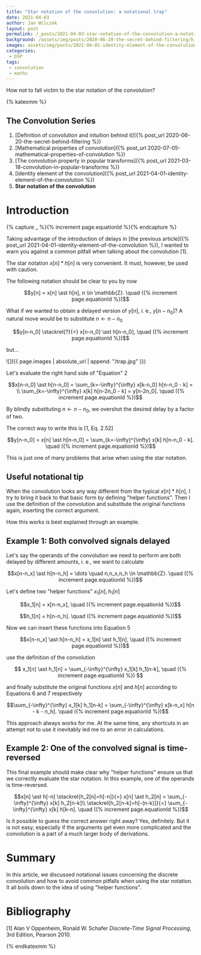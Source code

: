 ```yaml
---
title: "Star notation of the convolution: a notational trap"
date: 2021-04-03
author: Jan Wilczek
layout: post
permalink: /_posts/2021-04-03-star-notation-of-the-convolution-a-notational-trap
background: /assets/img/posts/2020-06-20-the-secret-behind-filtering/h_superposed.png
images: assets/img/posts/2021-04-01-identity-element-of-the-convolution
categories:
 - DSP
tags:
 - convolution
 - maths
---
```

How not to fall victim to the star notation of the convolution?

{% katexmm %}

## The Convolution Series
1. [Definition of convolution and intuition behind it]({% post_url 2020-06-20-the-secret-behind-filtering %})
1. [Mathematical properties of convolution]({% post_url 2020-07-05-mathematical-properties-of-convolution %})
1. [The convolution property in popular transforms]({% post_url 2021-03-18-convolution-in-popular-transforms %})
1. [Identity element of the convolution]({% post_url 2021-04-01-identity-element-of-the-convolution %})
1. **Star notation of the convolution**

# Introduction

{% capture _ %}{% increment page.equationId  %}{% endcapture %}

Taking advantage of the introduction of delays in [the previous article]({% post_url 2021-04-01-identity-element-of-the-convolution %}), I wanted to warn you against a common pitfall when talking about the convolution [1]. 

The star notation $x[n] \ast h[n]$ is very convenient. It must, however, be used with caution.

The following notation should be clear to you by now

$$y[n] = x[n] \ast h[n], n \in \mathbb{Z}. \quad ({% increment page.equationId  %})$$

What if we wanted to obtain a delayed version of $y[n]$, i. e., $y[n-n_0]$? A natural move would be to substitute $n \leftarrow n-n_0$

$$y[n-n_0] \stackrel{?}{=} x[n-n_0] \ast h[n-n_0], \quad ({% increment page.equationId  %})$$

but...

![]({{ page.images | absolute_url | append: "/trap.jpg" }})

Let's evaluate the right hand side of "Equation" 2

$$x[n-n_0] \ast h[n-n_0] = \sum_{k=-\infty}^{\infty} x[k-n_0] h[n-n_0 - k] = \\ \sum_{k=-\infty}^{\infty} x[k] h[n-2n_0 - k] = y[n-2n_0]. \quad ({% increment page.equationId  %})$$

By blindly substituting $n \leftarrow n-n_0$, we overshot the desired delay by a factor of two.

The correct way to write this is [1, Eq. 2.52]

$$y[n-n_0] = x[n] \ast h[n-n_0] = \sum_{k=-\infty}^{\infty} x[k] h[n-n_0 - k]. \quad ({% increment page.equationId  %})$$

This is just one of many problems that arise when using the star notation.

## Useful notational tip

When the convolution looks any way different from the typical $x[n] \ast h[n]$, I try to bring it back to that basic form by defining "helper functions". Then I use the definition of the convolution and substitute the original functions again, inserting the correct argument.

How this works is best explained through an example.
## Example 1: Both convolved signals delayed

Let's say the operands of the convolution we need to perform are both delayed by different amounts, i. e., we want to calculate

$$x[n-n_x] \ast h[n-n_h] = \dots \quad n,n_x,n_h \in \mathbb{Z}. \quad ({% increment page.equationId  %})$$

Let's define two "helper functions" $x_1[n], h_1[n]$

$$x_1[n] = x[n-n_x], \quad ({% increment page.equationId  %})$$

$$h_1[n] = h[n-n_h]. \quad ({% increment page.equationId  %})$$

Now we can insert these functions into Equation 5

$$x[n-n_x] \ast h[n-n_h] = x_1[n] \ast h_1[n], \quad ({% increment page.equationId  %})$$

use the definition of the convolution

$$ x_1[n] \ast h_1[n] = \sum_{-\infty}^{\infty} x_1[k] h_1[n-k], \quad ({% increment page.equationId  %}) $$

and finally substitute the original functions $x[n]$ and $h[n]$ according to Equations 6 and 7 respectively

$$\sum_{-\infty}^{\infty} x_1[k] h_1[n-k] = \sum_{-\infty}^{\infty} x[k-n_x] h[n - k - n_h]. \quad ({% increment page.equationId  %})$$

This approach always works for me. At the same time, any shortcuts in an attempt not to use it inevitably led me to an error in calculations.

## Example 2: One of the convolved signal is time-reversed

This final example should make clear why "helper functions" ensure us that we correctly evaluate the star notation. In this example, one of the operands is time-reversed.

$$x[n] \ast h[-n] \stackrel{h_2[n]=h[-n]}{=} x[n] \ast h_2[n] = \sum_{-\infty}^{\infty} x[k] h_2[n-k]\\
\stackrel{h_2[n-k]=h[-(n-k)]}{=} \sum_{-\infty}^{\infty} x[k] h[k-n]. \quad ({% increment page.equationId  %})$$

Is it possible to guess the correct answer right away? Yes, definitely. But it is not easy, especially if the arguments get even more complicated and the convolution is a part of a much larger body of derivations.

# Summary

In this article, we discussed notational issues concerning the discrete convolution and how to avoid common pitfalls when using the star notation. It all boils down to the idea of using "helper functions".


# Bibliography

[1] Alan V Oppenheim, Ronald W. Schafer *Discrete-Time Signal Processing*, 3rd Edition, Pearson 2010.

{% endkatexmm %}

